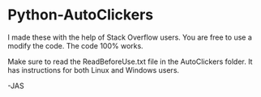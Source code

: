 # Python-AutoClickers

I made these with the help of Stack Overflow users. You are free to use a modify the code. The code 100% works. 

Make sure to read the ReadBeforeUse.txt file in the AutoClickers folder. It has instructions for both Linux and Windows users. 

-JAS
